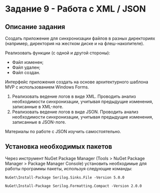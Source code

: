 # Задание 9 - Работа с XML / JSON

## Описание задания

Создать приложение для синхронизации файлов в разных директориях (например, директория на жестком диске и на флеш-накопителе).

Реализовать функции (с одной и другой стороны):
* Файл	изменен;
* Файл удален;
* Файл	создан.

Интерфейс приложения создать на основе архитектурного шаблона MVP с использованием Windows Forms.

1. Реализовать ведение логов в виде XML. Проводить анализ необходимости синхронизации, учитывая предыдущие изменения, записанные в XML-логе.
2. Реализовать ведение логов в виде JSON. Проводить анализ необходимости синхронизации, учитывая предыдущие изменения, записанные в JSON-логе.
   
Материалы по работе с JSON изучить самостоятельно.

## Установка необходимых пакетов

Через инструмент NuGet Package Manager (Tools > NuGet Package Manager > Package Manager Console) установить необходимые для работы программы пакеты, используя следующие команды:

`NuGet\Install-Package Serilog.Sinks.File -Version 5.0.0`

`NuGet\Install-Package Serilog.Formatting.Compact -Version 2.0.0`
